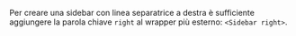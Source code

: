 Per creare una sidebar con linea separatrice a destra è sufficiente aggiungere la  parola chiave `right` al wrapper più esterno: `<Sidebar right>`.